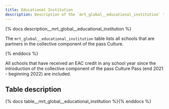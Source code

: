 ```yaml
---
title: Educational Institution
description: Description of the `mrt_global__educational_institution` table.
---
```


{% docs description__mrt_global__educational_institution %}

The `mrt_global__educational_institution` table lists all schools that are partners in the collective component of the pass Culture.

{% enddocs %}

All schools that have received an EAC credit in any school year since the introduction of the collective component of the pass Culture Pass (end 2021 - beginning 2022) are included.

## Table description

{% docs table__mrt_global__educational_institution %}{% enddocs %}
